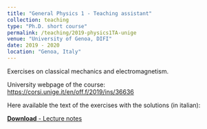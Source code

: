 ```yaml
---
title: "General Physics 1 - Teaching assistant"
collection: teaching
type: "Ph.D. short course"
permalink: /teaching/2019-physics1TA-unige
venue: "University of Genoa, DIFI"
date: 2019 - 2020
location: "Genoa, Italy"
---
```


Exercises on classical mechanics and electromagnetism.


University webpage of the course: https://corsi.unige.it/en/off.f/2019/ins/36636


Here available the text of the exercises with the solutions (in italian):

[**Download** - Lecture notes](https://vicidominilab.github.io/files/teaching-1.pdf)